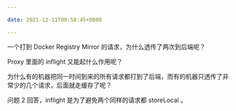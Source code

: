 ```yaml
---

date: 2021-12-11T00:58:45+0800

---
```


一个打到 Docker Registry Mirror 的请求，为什么透传了两次到后端呢？

Proxy 里面的 inflight 又能起什么作用呢？

为什么有的机器把同一时间到来的所有请求都打到了后端，而有的机器只透传了非常少的几个请求，后面就走缓存了呢？


问题 2 回答，inflight 是为了避免两个同样的请求都 storeLocal 。
